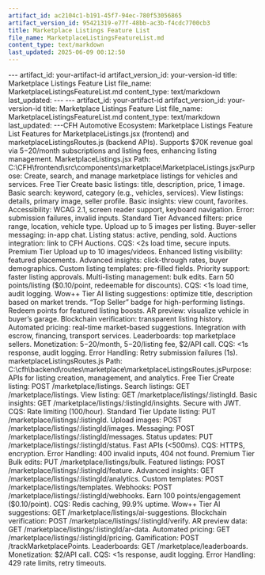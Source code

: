 ```yaml
---
artifact_id: ac2104c1-b191-45f7-94ec-780f53056865
artifact_version_id: 95421319-e77f-48bb-ac3b-f4cdc7700cb3
title: Marketplace Listings Feature List
file_name: MarketplaceListingsFeatureList.md
content_type: text/markdown
last_updated: 2025-06-09 00:12:50
---
```

--- artifact_id: your-artifact-id artifact_version_id: your-version-id title: Marketplace Listings Feature List file_name: MarketplaceListingsFeatureList.md content_type: text/markdown last_updated:  --- --- artifact_id: your-artifact-id artifact_version_id: your-version-id title: Marketplace Listings Feature List file_name: MarketplaceListingsFeatureList.md content_type: text/markdown last_updated:  ---CFH Automotive Ecosystem: Marketplace Listings Feature List Features for MarketplaceListings.jsx (frontend) and marketplaceListingsRoutes.js (backend APIs). Supports $70K revenue goal via $5-$20/month subscriptions and listing fees, enhancing listing management. MarketplaceListings.jsx Path: C:\CFH\frontend\src\components\marketplace\MarketplaceListings.jsxPurpose: Create, search, and manage marketplace listings for vehicles and services. Free Tier  Create basic listings: title, description, price, 1 image. Basic search: keyword, category (e.g., vehicles, services). View listings: details, primary image, seller profile. Basic insights: view count, favorites. Accessibility: WCAG 2.1, screen reader support, keyboard navigation. Error: submission failures, invalid inputs.  Standard Tier  Advanced filters: price range, location, vehicle type. Upload up to 5 images per listing. Buyer-seller messaging: in-app chat. Listing status: active, pending, sold. Auctions integration: link to CFH Auctions. CQS: <2s load time, secure inputs.  Premium Tier  Upload up to 10 images/videos. Enhanced listing visibility: featured placements. Advanced insights: click-through rates, buyer demographics. Custom listing templates: pre-filled fields. Priority support: faster listing approvals. Multi-listing management: bulk edits. Earn 50 points/listing ($0.10/point, redeemable for discounts). CQS: <1s load time, audit logging.  Wow++ Tier  AI listing suggestions: optimize title, description based on market trends. “Top Seller” badge for high-performing listings. Redeem points for featured listing boosts. AR preview: visualize vehicle in buyer’s garage. Blockchain verification: transparent listing history. Automated pricing: real-time market-based suggestions. Integration with escrow, financing, transport services. Leaderboards: top marketplace sellers. Monetization: $5-$20/month, $5-$20/listing fee, $2/API call. CQS: <1s response, audit logging. Error Handling: Retry submission failures (1s).  marketplaceListingsRoutes.js Path: C:\cfh\backend\routes\marketplace\marketplaceListingsRoutes.jsPurpose: APIs for listing creation, management, and analytics. Free Tier  Create listing: POST /marketplace/listings. Search listings: GET /marketplace/listings. View listing: GET /marketplace/listings/:listingId. Basic insights: GET /marketplace/listings/:listingId/insights. Secure with JWT. CQS: Rate limiting (100/hour).  Standard Tier  Update listing: PUT /marketplace/listings/:listingId. Upload images: POST /marketplace/listings/:listingId/images. Messaging: POST /marketplace/listings/:listingId/messages. Status updates: PUT /marketplace/listings/:listingId/status. Fast APIs (<500ms). CQS: HTTPS, encryption. Error Handling: 400 invalid inputs, 404 not found.  Premium Tier  Bulk edits: PUT /marketplace/listings/bulk. Featured listings: POST /marketplace/listings/:listingId/feature. Advanced insights: GET /marketplace/listings/:listingId/analytics. Custom templates: POST /marketplace/listings/templates. Webhooks: POST /marketplace/listings/:listingId/webhooks. Earn 100 points/engagement ($0.10/point). CQS: Redis caching, 99.9% uptime.  Wow++ Tier  AI suggestions: GET /marketplace/listings/ai-suggestions. Blockchain verification: POST /marketplace/listings/:listingId/verify. AR preview data: GET /marketplace/listings/:listingId/ar-data. Automated pricing: GET /marketplace/listings/:listingId/pricing. Gamification: POST /trackMarketplacePoints. Leaderboards: GET /marketplace/leaderboards. Monetization: $2/API call. CQS: <1s response, audit logging. Error Handling: 429 rate limits, retry timeouts. 
